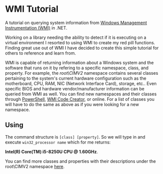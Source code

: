 # WMI Tutorial
A tutorial on querying system information from [Windows Management Instrumentation (WMI)](https://docs.microsoft.com/en-us/windows/desktop/wmisdk/wmi-start-page) in .NET.

Working on a library needing the ability to detect if it is executing on a virtual environment I resorted to using WMI to create my red pill functions. Finding great use out of WMI I have decided to create this simple tutorial for others to reference and learn from.

WMI is capable of returning information about a Windows system and the software that runs on it by refering to a specific namespace, class, and property. For example, the *root\CIMV2* namespace contains several classes pertaining to the system's current hardware configuration such as the motherboard, CPU, RAM, NIC (Network Interface Card), storage, etc.. Even specific BIOS and hardware vendor/manufacturer information can be queried from WMI as well. You can find new namespaces and their classes through [PowerShell](https://www.powershellmagazine.com/2013/10/18/pstip-list-all-wmi-namespaces-on-a-system/), [WMI Code Creator](https://www.microsoft.com/en-us/download/details.aspx?id=8572), or online. For a list of classes you will have to do the same as above as if you were looking for a new namespace.

## Using
The command structure is `[class] [property]`. So we will type in and execute `win32_processor name` which for me returns:

**Intel(R) Core(TM) i5-8250U CPU @ 1.60GHz**.

You can find more classes and properties with their descriptions under the root\CIMV2 namespace [here](https://docs.microsoft.com/en-us/windows/desktop/cimwin32prov/computer-system-hardware-classes).

